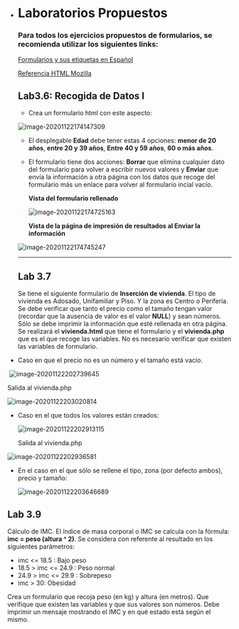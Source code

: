 * # Laboratorios Propuestos

  ### Para todos los ejercicios propuestos de formularios, se recomienda utilizar los siguientes links:

  [Formularios y sus etiquetas en Español](https://www.mclibre.org/consultar/htmlcss/html/html-formularios.html)

  [Referencia HTML Mozilla](https://developer.mozilla.org/es/docs/Web/HTML)

  ## Lab3.6: Recogida de Datos I

  * Crea un formulario html con este aspecto:

  ![image-20201122174147309](/home/user22/.config/Typora/typora-user-images/image-20201122174147309.png)

  * El desplegable **Edad** debe tener estas 4 opciones: **menor de 20 años**, **entre 20 y 39 años**, **Entre 40 y 59 años**, **60 o más años**.

  * El formulario tiene dos acciones: **Borrar** que elimina cualquier dato del formulario para volver a escribir nuevos valores y **Enviar** que envía la información a otra página con los datos que recoge del formulario más un enlace para volver al formulario incial vacío.

    

    **Vista del formulario rellenado**

    ![image-20201122174725163](/home/user22/.config/Typora/typora-user-images/image-20201122174725163.png)

    **Vista de la página de impresión de resultados al Enviar la información**

  ![image-20201122174745247](/home/user22/.config/Typora/typora-user-images/image-20201122174745247.png)

  ---

  ## Lab 3.7

  Se tiene el siguiente formulario de **Inserción de vivienda**. El tipo de vivienda es Adosado, Unifamiliar y Piso. Y la zona es Centro o Periferia. Se debe verificar que tanto el precio como el tamaño tengan valor  (recordar que la ausencia de valor es el valor **NULL**) y sean números. Sólo se debe imprimir la información que esté rellenada en otra página. Se realizará el **vivienda.html** que tiene el formulario y el **vivienda.php** que es el que recoge las variables. No es necesario verificar que existen las variables de formulario.


* Caso en que el precio no es un número y el tamaño está vacío.

  

​		![image-20201122202739645](/home/user22/.config/Typora/typora-user-images/image-20201122202739645.png)

Salida al vivienda.php

![image-20201122203020814](/home/user22/.config/Typora/typora-user-images/image-20201122203020814.png)

* Caso en el que todos los valores están creados:

  ![image-20201122202913115](/home/user22/.config/Typora/typora-user-images/image-20201122202913115.png)

  Salida al vivienda.php

![image-20201122202936581](/home/user22/.config/Typora/typora-user-images/image-20201122202936581.png)

* En el caso en el que sólo se rellene el tipo, zona (por defecto ambos), precio y tamaño:

  ![image-20201122203646689](/home/user22/.config/Typora/typora-user-images/image-20201122203646689.png)

## Lab 3.9

Cálculo de IMC. El índice de masa corporal o IMC se calcula con la fórmula: **imc = peso (altura ^ 2)**. Se considera con referente al resultado en los siguientes parámetros:

* imc <= 18.5 : Bajo peso
* 18.5 > imc <= 24.9 : Peso normal
* 24.9 > imc <= 29.9 : Sobrepeso
* imc > 30: Obesidad

Crea un formulario que recoja peso (en kg) y altura (en metros). Que verifique que existen las variables y que sus valores son números. Debe imprimir un mensaje mostrando el IMC y en qué estado está según el mismo.